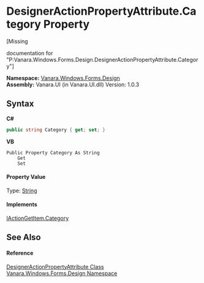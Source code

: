 # DesignerActionPropertyAttribute.Category Property 
 

\[Missing <summary> documentation for "P:Vanara.Windows.Forms.Design.DesignerActionPropertyAttribute.Category"\]

**Namespace:**&nbsp;<a href="47183544-7c44-c1e2-cf57-c68e49a55933">Vanara.Windows.Forms.Design</a><br />**Assembly:**&nbsp;Vanara.UI (in Vanara.UI.dll) Version: 1.0.3

## Syntax

**C#**<br />
``` C#
public string Category { get; set; }
```

**VB**<br />
``` VB
Public Property Category As String
	Get
	Set
```


#### Property Value
Type: <a href="http://msdn2.microsoft.com/en-us/library/s1wwdcbf" target="_blank">String</a>

#### Implements
<a href="a4a3251d-772a-2b54-ad65-a89370775db3">IActionGetItem.Category</a><br />

## See Also


#### Reference
<a href="f2f97ceb-70b8-97cf-6663-84b7d3342650">DesignerActionPropertyAttribute Class</a><br /><a href="47183544-7c44-c1e2-cf57-c68e49a55933">Vanara.Windows.Forms.Design Namespace</a><br />